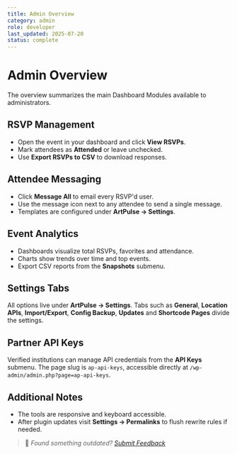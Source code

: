 ```yaml
---
title: Admin Overview
category: admin
role: developer
last_updated: 2025-07-20
status: complete
---
```


# Admin Overview

The overview summarizes the main Dashboard Modules available to administrators.

## RSVP Management
- Open the event in your dashboard and click **View RSVPs**.
- Mark attendees as **Attended** or leave unchecked.
- Use **Export RSVPs to CSV** to download responses.

## Attendee Messaging
- Click **Message All** to email every RSVP'd user.
- Use the message icon next to any attendee to send a single message.
- Templates are configured under **ArtPulse → Settings**.

## Event Analytics
- Dashboards visualize total RSVPs, favorites and attendance.
- Charts show trends over time and top events.
- Export CSV reports from the **Snapshots** submenu.

## Settings Tabs
All options live under **ArtPulse → Settings**. Tabs such as **General**, **Location APIs**, **Import/Export**, **Config Backup**, **Updates** and **Shortcode Pages** divide the settings.

## Partner API Keys
Verified institutions can manage API credentials from the **API Keys** submenu. The page slug is `ap-api-keys`, accessible directly at `/wp-admin/admin.php?page=ap-api-keys`.

## Additional Notes
- The tools are responsive and keyboard accessible.
- After plugin updates visit **Settings → Permalinks** to flush rewrite rules if needed.

> 💬 *Found something outdated? [Submit Feedback](../feedback.md)*
